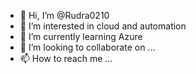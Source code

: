 - 👋 Hi, I’m @Rudra0210
- 👀 I’m interested in cloud and automation
- 🌱 I’m currently learning Azure
- 💞️ I’m looking to collaborate on ...
- 📫 How to reach me ...

<!---
Rudra0210/Rudra0210 is a ✨ special ✨ repository because its `README.md` (this file) appears on your GitHub profile.
You can click the Preview link to take a look at your changes.
--->
